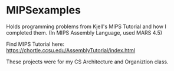 # MIPSexamples
Holds programming problems from Kjell's MIPS Tutorial and how I completed them. (In MIPS Assembly Language, used MARS 4.5)

Find MIPS Tutorial here: https://chortle.ccsu.edu/AssemblyTutorial/index.html

These projects were for my CS Architecture and Organiztion class.
